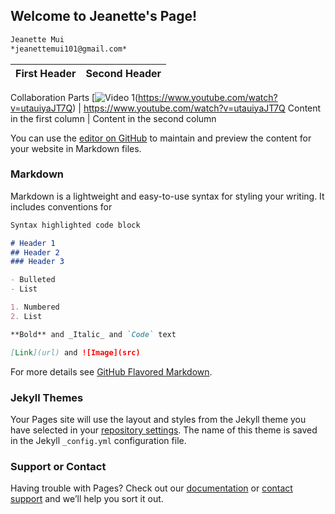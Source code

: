 ## Welcome to Jeanette's Page!

```markdown
Jeanette Mui
*jeanettemui101@gmail.com*
```

First Header | Second Header
------------ | -------------
Collaboration Parts
[![Video 1](https://i9.ytimg.com/vi/utauiyaJT7Q/mq2.jpg?sqp=CPyRyuYF&rs=AOn4CLAgASDdPs51ycgypZ708m7EUeTMjg)(https://www.youtube.com/watch?v=utauiyaJT7Q) | https://www.youtube.com/watch?v=utauiyaJT7Q
Content in the first column | Content in the second column

You can use the [editor on GitHub](https://github.com/jemui/home/edit/master/index.md) to maintain and preview the content for your website in Markdown files.

### Markdown

Markdown is a lightweight and easy-to-use syntax for styling your writing. It includes conventions for

```markdown
Syntax highlighted code block

# Header 1
## Header 2
### Header 3

- Bulleted
- List

1. Numbered
2. List

**Bold** and _Italic_ and `Code` text

[Link](url) and ![Image](src)
```

For more details see [GitHub Flavored Markdown](https://guides.github.com/features/mastering-markdown/).

### Jekyll Themes

Your Pages site will use the layout and styles from the Jekyll theme you have selected in your [repository settings](https://github.com/jemui/home/settings). The name of this theme is saved in the Jekyll `_config.yml` configuration file.

### Support or Contact

Having trouble with Pages? Check out our [documentation](https://help.github.com/categories/github-pages-basics/) or [contact support](https://github.com/contact) and we’ll help you sort it out.
